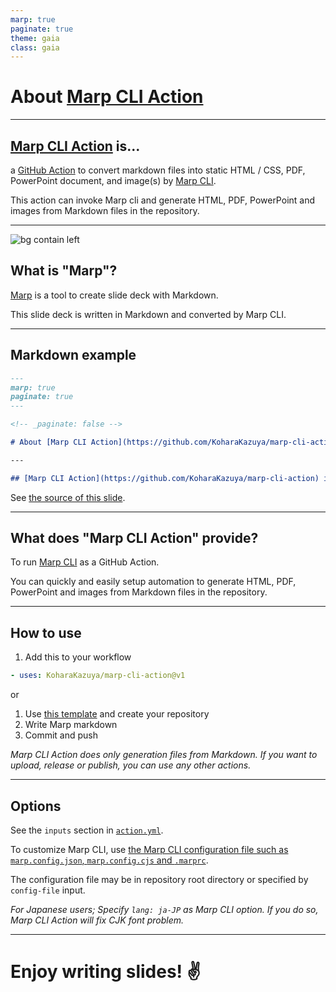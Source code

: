 ```yaml
---
marp: true
paginate: true
theme: gaia
class: gaia
---
```


<!-- _paginate: false -->

# About [Marp CLI Action](https://github.com/KoharaKazuya/marp-cli-action) <!-- fit -->

---

## [Marp CLI Action](https://github.com/KoharaKazuya/marp-cli-action) is...

a [GitHub Action](https://docs.github.com/actions) to convert markdown files into static HTML / CSS, PDF, PowerPoint document, and image(s) by [Marp CLI](https://github.com/marp-team/marp-cli).

This action can invoke Marp cli and generate HTML, PDF, PowerPoint and images from Markdown files in the repository.

---

![bg contain left](https://marp.app/assets/marp.svg)

## What is "Marp"?

[Marp](https://marp.app/) is a tool to create slide deck with Markdown.

This slide deck is written in Markdown and converted by Marp CLI.

---

## Markdown example

```markdown
---
marp: true
paginate: true
---

<!-- _paginate: false -->

# About [Marp CLI Action](https://github.com/KoharaKazuya/marp-cli-action) <!-- fit -->

---

## [Marp CLI Action](https://github.com/KoharaKazuya/marp-cli-action) is...
```

See [the source of this slide](https://github.com/KoharaKazuya/marp-cli-action/blob/main/examples/en/about-marp-cli-action.md).

---

## What does "Marp CLI Action" provide?

To run [Marp CLI](https://github.com/marp-team/marp-cli) as a GitHub Action.

You can quickly and easily setup automation to generate HTML, PDF, PowerPoint and images from Markdown files in the repository.

---

## How to use

1. Add this to your workflow

```yaml
- uses: KoharaKazuya/marp-cli-action@v1
```

or

1. Use [this template](https://github.com/KoharaKazuya/marp-cli-action-gh-pages-template) and create your repository
2. Write Marp markdown
3. Commit and push

_Marp CLI Action does only generation files from Markdown. If you want to upload, release or publish, you can use any other actions._

---

## Options

See the `inputs` section in [`action.yml`](https://github.com/KoharaKazuya/marp-cli-action/blob/main/action.yml).

To customize Marp CLI, use [the Marp CLI configuration file such as `marp.config.json`, `marp.config.cjs` and `.marprc`](https://github.com/marp-team/marp-cli/blob/master/README.md#configuration-file).

The configuration file may be in repository root directory or specified by `config-file` input.

_For Japanese users; Specify `lang: ja-JP` as Marp CLI option. If you do so, Marp CLI Action will fix CJK font problem._

---

# Enjoy writing slides! :v: <!--fit-->